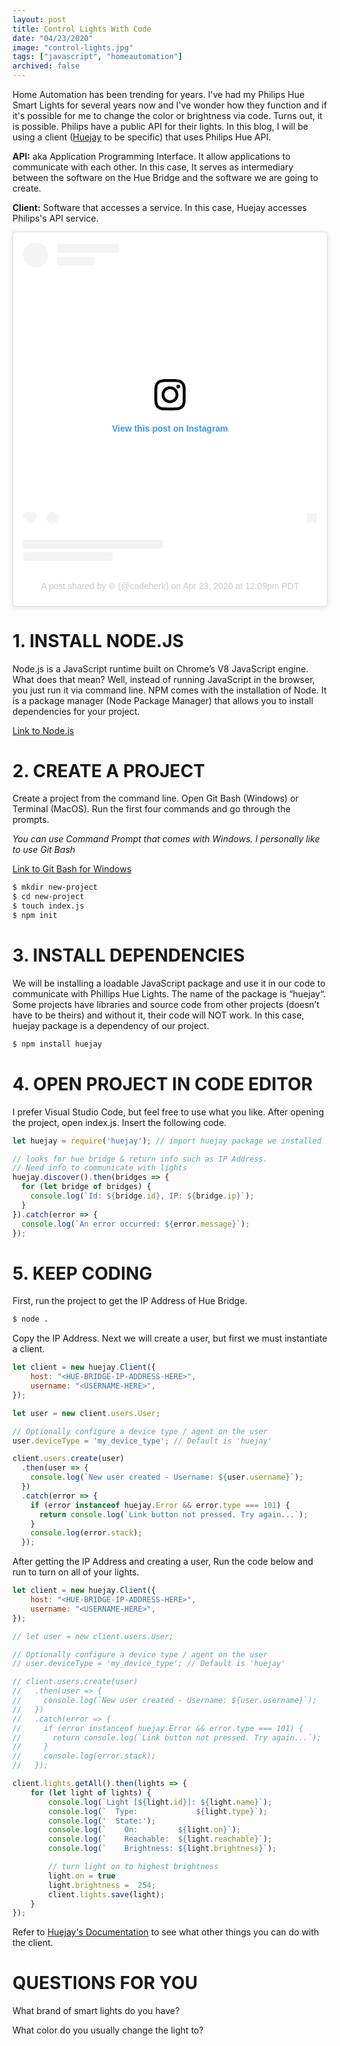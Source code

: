 ```yaml
---
layout: post
title: Control Lights With Code
date: "04/23/2020"
image: "control-lights.jpg"
tags: ["javascript", "homeautomation"]
archived: false
---
```

Home Automation has been trending for years. I've had my Philips Hue Smart Lights for several years now and I've wonder how they function and if it's possible for me to change the color or brightness via code. Turns out, it is possible. Philips have a public API for their lights. In this blog, I will be using a client ([Huejay](https://github.com/sqmk/huejay) to be specific) that uses Philips Hue API.

**API:** aka Application Programming Interface. It allow applications to communicate with each other. In this case, It serves as intermediary between the software on the Hue Bridge and the software we are going to create.

**Client:** Software that accesses a service. In this case, Huejay accesses Philips's API service.

<blockquote class="instagram-media" data-instgrm-permalink="https://www.instagram.com/p/B_VagADgeAX/?utm_source=ig_embed&amp;utm_campaign=loading" data-instgrm-version="12" style=" background:#FFF; border:0; border-radius:3px; box-shadow:0 0 1px 0 rgba(0,0,0,0.5),0 1px 10px 0 rgba(0,0,0,0.15); margin: 0 auto; max-width:658px; min-width:326px; padding:0; width:99.375%; width:-webkit-calc(100% - 2px); width:calc(100% - 2px);"><div style="padding:16px;"> <a href="https://www.instagram.com/p/B_VagADgeAX/?utm_source=ig_embed&amp;utm_campaign=loading" style=" background:#FFFFFF; line-height:0; padding:0 0; text-align:center; text-decoration:none; width:100%;" target="_blank"> <div style=" display: flex; flex-direction: row; align-items: center;"> <div style="background-color: #F4F4F4; border-radius: 50%; flex-grow: 0; height: 40px; margin-right: 14px; width: 40px;"></div> <div style="display: flex; flex-direction: column; flex-grow: 1; justify-content: center;"> <div style=" background-color: #F4F4F4; border-radius: 4px; flex-grow: 0; height: 14px; margin-bottom: 6px; width: 100px;"></div> <div style=" background-color: #F4F4F4; border-radius: 4px; flex-grow: 0; height: 14px; width: 60px;"></div></div></div><div style="padding: 19% 0;"></div> <div style="display:block; height:50px; margin:0 auto 12px; width:50px;"><svg width="50px" height="50px" viewBox="0 0 60 60" version="1.1" xmlns="https://www.w3.org/2000/svg" xmlns:xlink="https://www.w3.org/1999/xlink"><g stroke="none" stroke-width="1" fill="none" fill-rule="evenodd"><g transform="translate(-511.000000, -20.000000)" fill="#000000"><g><path d="M556.869,30.41 C554.814,30.41 553.148,32.076 553.148,34.131 C553.148,36.186 554.814,37.852 556.869,37.852 C558.924,37.852 560.59,36.186 560.59,34.131 C560.59,32.076 558.924,30.41 556.869,30.41 M541,60.657 C535.114,60.657 530.342,55.887 530.342,50 C530.342,44.114 535.114,39.342 541,39.342 C546.887,39.342 551.658,44.114 551.658,50 C551.658,55.887 546.887,60.657 541,60.657 M541,33.886 C532.1,33.886 524.886,41.1 524.886,50 C524.886,58.899 532.1,66.113 541,66.113 C549.9,66.113 557.115,58.899 557.115,50 C557.115,41.1 549.9,33.886 541,33.886 M565.378,62.101 C565.244,65.022 564.756,66.606 564.346,67.663 C563.803,69.06 563.154,70.057 562.106,71.106 C561.058,72.155 560.06,72.803 558.662,73.347 C557.607,73.757 556.021,74.244 553.102,74.378 C549.944,74.521 548.997,74.552 541,74.552 C533.003,74.552 532.056,74.521 528.898,74.378 C525.979,74.244 524.393,73.757 523.338,73.347 C521.94,72.803 520.942,72.155 519.894,71.106 C518.846,70.057 518.197,69.06 517.654,67.663 C517.244,66.606 516.755,65.022 516.623,62.101 C516.479,58.943 516.448,57.996 516.448,50 C516.448,42.003 516.479,41.056 516.623,37.899 C516.755,34.978 517.244,33.391 517.654,32.338 C518.197,30.938 518.846,29.942 519.894,28.894 C520.942,27.846 521.94,27.196 523.338,26.654 C524.393,26.244 525.979,25.756 528.898,25.623 C532.057,25.479 533.004,25.448 541,25.448 C548.997,25.448 549.943,25.479 553.102,25.623 C556.021,25.756 557.607,26.244 558.662,26.654 C560.06,27.196 561.058,27.846 562.106,28.894 C563.154,29.942 563.803,30.938 564.346,32.338 C564.756,33.391 565.244,34.978 565.378,37.899 C565.522,41.056 565.552,42.003 565.552,50 C565.552,57.996 565.522,58.943 565.378,62.101 M570.82,37.631 C570.674,34.438 570.167,32.258 569.425,30.349 C568.659,28.377 567.633,26.702 565.965,25.035 C564.297,23.368 562.623,22.342 560.652,21.575 C558.743,20.834 556.562,20.326 553.369,20.18 C550.169,20.033 549.148,20 541,20 C532.853,20 531.831,20.033 528.631,20.18 C525.438,20.326 523.257,20.834 521.349,21.575 C519.376,22.342 517.703,23.368 516.035,25.035 C514.368,26.702 513.342,28.377 512.574,30.349 C511.834,32.258 511.326,34.438 511.181,37.631 C511.035,40.831 511,41.851 511,50 C511,58.147 511.035,59.17 511.181,62.369 C511.326,65.562 511.834,67.743 512.574,69.651 C513.342,71.625 514.368,73.296 516.035,74.965 C517.703,76.634 519.376,77.658 521.349,78.425 C523.257,79.167 525.438,79.673 528.631,79.82 C531.831,79.965 532.853,80.001 541,80.001 C549.148,80.001 550.169,79.965 553.369,79.82 C556.562,79.673 558.743,79.167 560.652,78.425 C562.623,77.658 564.297,76.634 565.965,74.965 C567.633,73.296 568.659,71.625 569.425,69.651 C570.167,67.743 570.674,65.562 570.82,62.369 C570.966,59.17 571,58.147 571,50 C571,41.851 570.966,40.831 570.82,37.631"></path></g></g></g></svg></div><div style="padding-top: 8px;"> <div style=" color:#3897f0; font-family:Arial,sans-serif; font-size:14px; font-style:normal; font-weight:550; line-height:18px;"> View this post on Instagram</div></div><div style="padding: 12.5% 0;"></div> <div style="display: flex; flex-direction: row; margin-bottom: 14px; align-items: center;"><div> <div style="background-color: #F4F4F4; border-radius: 50%; height: 12.5px; width: 12.5px; transform: translateX(0px) translateY(7px);"></div> <div style="background-color: #F4F4F4; height: 12.5px; transform: rotate(-45deg) translateX(3px) translateY(1px); width: 12.5px; flex-grow: 0; margin-right: 14px; margin-left: 2px;"></div> <div style="background-color: #F4F4F4; border-radius: 50%; height: 12.5px; width: 12.5px; transform: translateX(9px) translateY(-18px);"></div></div><div style="margin-left: 8px;"> <div style=" background-color: #F4F4F4; border-radius: 50%; flex-grow: 0; height: 20px; width: 20px;"></div> <div style=" width: 0; height: 0; border-top: 2px solid transparent; border-left: 6px solid #f4f4f4; border-bottom: 2px solid transparent; transform: translateX(16px) translateY(-4px) rotate(30deg)"></div></div><div style="margin-left: auto;"> <div style=" width: 0px; border-top: 8px solid #F4F4F4; border-right: 8px solid transparent; transform: translateY(16px);"></div> <div style=" background-color: #F4F4F4; flex-grow: 0; height: 12px; width: 16px; transform: translateY(-4px);"></div> <div style=" width: 0; height: 0; border-top: 8px solid #F4F4F4; border-left: 8px solid transparent; transform: translateY(-4px) translateX(8px);"></div></div></div> <div style="display: flex; flex-direction: column; flex-grow: 1; justify-content: center; margin-bottom: 24px;"> <div style=" background-color: #F4F4F4; border-radius: 4px; flex-grow: 0; height: 14px; margin-bottom: 6px; width: 224px;"></div> <div style=" background-color: #F4F4F4; border-radius: 4px; flex-grow: 0; height: 14px; width: 144px;"></div></div></a><p style=" color:#c9c8cd; font-family:Arial,sans-serif; font-size:14px; line-height:17px; margin-bottom:0; margin-top:8px; overflow:hidden; padding:8px 0 7px; text-align:center; text-overflow:ellipsis; white-space:nowrap;"><a href="https://www.instagram.com/p/B_VagADgeAX/?utm_source=ig_embed&amp;utm_campaign=loading" style=" color:#c9c8cd; font-family:Arial,sans-serif; font-size:14px; font-style:normal; font-weight:normal; line-height:17px; text-decoration:none;" target="_blank">A post shared by 🌐 (@codeherk)</a> on <time style=" font-family:Arial,sans-serif; font-size:14px; line-height:17px;" datetime="2020-04-23T19:09:41+00:00">Apr 23, 2020 at 12:09pm PDT</time></p></div></blockquote>
<script async src="//www.instagram.com/embed.js"></script>
<!-- end ig snippet -->

# 1. INSTALL NODE.JS
Node.js is a JavaScript runtime built on Chrome’s V8 JavaScript engine. What does that mean? Well, instead of running JavaScript in the browser, you just run it via command line. 
NPM comes with the installation of Node. It is a package manager (Node Package Manager) that allows you to install dependencies for your project.

[Link to Node.js](https://nodejs.org/en)
# 2. CREATE A PROJECT
Create a project from the command line. Open Git Bash (Windows) or Terminal (MacOS). Run the first four commands and go through the prompts.

*You can use Command Prompt that comes with Windows. I personally like to use Git Bash*

[Link to Git Bash for Windows](https://gitforwindows.org/)

``` bash
$ mkdir new-project
$ cd new-project
$ touch index.js
$ npm init
```
# 3. INSTALL DEPENDENCIES
We will be installing a loadable JavaScript package and use it in our code to communicate with Phillips Hue Lights. The name of the package is “huejay“.
Some projects have libraries and source code from other projects (doesn’t have to be theirs) and without it, their code will NOT work. In this case, huejay package is a dependency of our project.
``` bash
$ npm install huejay
```
# 4. OPEN PROJECT IN CODE EDITOR
I prefer Visual Studio Code, but feel free to use what you like. After opening the project, open index.js. Insert the following code.
``` javascript
let huejay = require('huejay'); // import huejay package we installed

// looks for hue bridge & return info such as IP Address. 
// Need info to communicate with lights
huejay.discover().then(bridges => {
  for (let bridge of bridges) {
    console.log(`Id: ${bridge.id}, IP: ${bridge.ip}`);
  }
}).catch(error => {
  console.log(`An error occurred: ${error.message}`);
});
```

# 5. KEEP CODING
First, run the project to get the IP Address of Hue Bridge.
``` bash
$ node .
```
Copy the IP Address. Next we will create a user, but first we must instantiate a client. 

``` javascript
let client = new huejay.Client({
    host: "<HUE-BRIDGE-IP-ADDRESS-HERE>",
    username: "<USERNAME-HERE>",
});

let user = new client.users.User;

// Optionally configure a device type / agent on the user
user.deviceType = 'my_device_type'; // Default is 'huejay'

client.users.create(user)
  .then(user => {
    console.log(`New user created - Username: ${user.username}`);
  })
  .catch(error => {
    if (error instanceof huejay.Error && error.type === 101) {
      return console.log(`Link button not pressed. Try again...`);
    }
    console.log(error.stack);
  });
```
After getting the IP Address and creating a user, Run the code below and run to turn on all of your lights. 
``` javascript
let client = new huejay.Client({
    host: "<HUE-BRIDGE-IP-ADDRESS-HERE>",
    username: "<USERNAME-HERE>",
});

// let user = new client.users.User;

// Optionally configure a device type / agent on the user
// user.deviceType = 'my_device_type'; // Default is 'huejay'

// client.users.create(user)
//   .then(user => {
//     console.log(`New user created - Username: ${user.username}`);
//   })
//   .catch(error => {
//     if (error instanceof huejay.Error && error.type === 101) {
//       return console.log(`Link button not pressed. Try again...`);
//     }
//     console.log(error.stack);
//   });

client.lights.getAll().then(lights => {
    for (let light of lights) {
        console.log(`Light [${light.id}]: ${light.name}`);
        console.log(`  Type:             ${light.type}`);
        console.log('  State:');
        console.log(`    On:         ${light.on}`);
        console.log(`    Reachable:  ${light.reachable}`);
        console.log(`    Brightness: ${light.brightness}`);

        // turn light on to highest brightness
        light.on = true 
        light.brightness =  254;
        client.lights.save(light);
    }
});
```
Refer to [Huejay's Documentation](https://github.com/sqmk/huejay#users) to see what other things you can do with the client.

# QUESTIONS FOR YOU
What brand of smart lights do you have?

What color do you usually change the light to?
